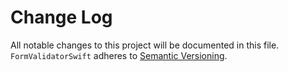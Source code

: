 # Change Log

All notable changes to this project will be documented in this file.
`FormValidatorSwift` adheres to [Semantic Versioning](http://semver.org/).


